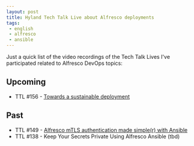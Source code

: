 ```yaml
---
layout: post
title: Hyland Tech Talk Live about Alfresco deployments
tags:
 - english
 - alfresco
 - ansible
---
```


Just a quick list of the video recordings of the Tech Talk Lives I've participated
related to Alfresco DevOps topics:

## Upcoming

* TTL #156 - [Towards a sustainable deployment](https://hub.alfresco.com/t5/news-announcements/ttl-156-towards-a-sustainable-deployment/ba-p/318698)

## Past

* TTL #149 - [Alfresco mTLS authentication made simple(r) with Ansible](https://hub.alfresco.com/t5/news-announcements/tech-talk-live-149-slides-and-recording/ba-p/317055)
* TTL #138 - Keep Your Secrets Private Using Alfresco Ansible (tbd)
